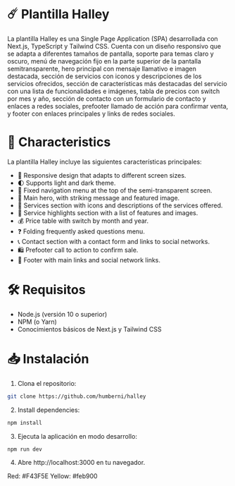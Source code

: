 # ☄️ Plantilla Halley

La plantilla Halley es una Single Page Application (SPA) desarrollada con Next.js, TypeScript y Tailwind CSS. Cuenta con un diseño responsivo que se adapta a diferentes tamaños de pantalla, soporte para temas claro y oscuro, menú de navegación fijo en la parte superior de la pantalla semitransparente, hero principal con mensaje llamativo e imagen destacada, sección de servicios con iconos y descripciones de los servicios ofrecidos, sección de características más destacadas del servicio con una lista de funcionalidades e imágenes, tabla de precios con switch por mes y año, sección de contacto con un formulario de contacto y enlaces a redes sociales, prefooter llamado de acción para confirmar venta, y footer con enlaces principales y links de redes sociales.


# 🚀 Characteristics
La plantilla Halley incluye las siguientes características principales:
- 📱 Responsive design that adapts to different screen sizes.
- 🌓 Supports light and dark theme.
- 📍 Fixed navigation menu at the top of the semi-transparent screen.
- 🚀 Main hero, with striking message and featured image.
- 💼 Services section with icons and descriptions of the services offered.
- 🎉 Service highlights section with a list of features and images.
- 💰 Price table with switch by month and year.
- ❓ Folding frequently asked questions menu.
- 📞 Contact section with a contact form and links to social networks.
- 🛍️ Prefooter call to action to confirm sale.
- 📄 Footer with main links and social network links.

# 🛠️ Requisitos
- Node.js (versión 10 o superior)
- NPM (o Yarn)
- Conocimientos básicos de Next.js y Tailwind CSS


# 📥 Instalación
1. Clona el repositorio:

````bash
git clone https://github.com/humberni/halley
````
2. Install dependencies:

````bash
npm install
````
3. Ejecuta la aplicación en modo desarrollo:

````bash
npm run dev
````
4. Abre http://localhost:3000 en tu navegador.


Red: #F43F5E
Yellow: #feb900
